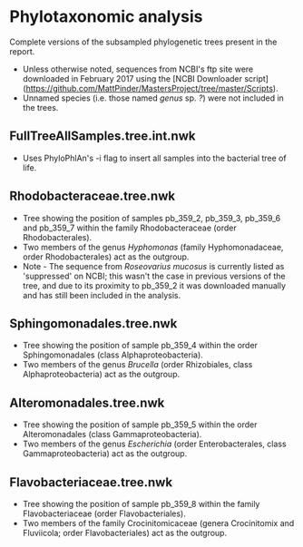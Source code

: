 # Phylotaxonomic analysis
Complete versions of the subsampled phylogenetic trees present in the report.
* Unless otherwise noted, sequences from NCBI's ftp site were downloaded in
February 2017 using the [NCBI Downloader script] (https://github.com/MattPinder/MastersProject/tree/master/Scripts).
* Unnamed species (i.e. those named *genus* sp. *?*) were not included in the trees.

## FullTreeAllSamples.tree.int.nwk

* Uses PhyloPhlAn's -i flag to insert all samples into the bacterial tree of life.

## Rhodobacteraceae.tree.nwk

* Tree showing the position of samples pb_359_2, pb_359_3, pb_359_6 and pb_359_7 within
the family Rhodobacteraceae (order Rhodobacterales).
* Two members of the genus *Hyphomonas* (family Hyphomonadaceae, order Rhodobacterales) act as the outgroup.
* Note - The sequence from *Roseovarius mucosus* is currently listed as 'suppressed' on NCBI;
this wasn't the case in previous versions of the tree, and due to its proximity to
pb_359_2 it was downloaded manually and has still been included in the analysis.

## Sphingomonadales.tree.nwk

* Tree showing the position of sample pb_359_4 within the order Sphingomonadales (class Alphaproteobacteria).
* Two members of the genus *Brucella* (order Rhizobiales, class Alphaproteobacteria) act as the outgroup.

## Alteromonadales.tree.nwk

* Tree showing the position of sample pb_359_5 within the order Alteromonadales (class Gammaproteobacteria).
* Two members of the genus *Escherichia* (order Enterobacterales, class Gammaproteobacteria) act as the outgroup.

## Flavobacteriaceae.tree.nwk

* Tree showing the position of sample pb_359_8 within the family Flavobacteriaceae (order Flavobacteriales).
* Two members of the family Crocinitomicaceae (genera Crocinitomix and Fluviicola; order Flavobacteriales) act as the outgroup.
